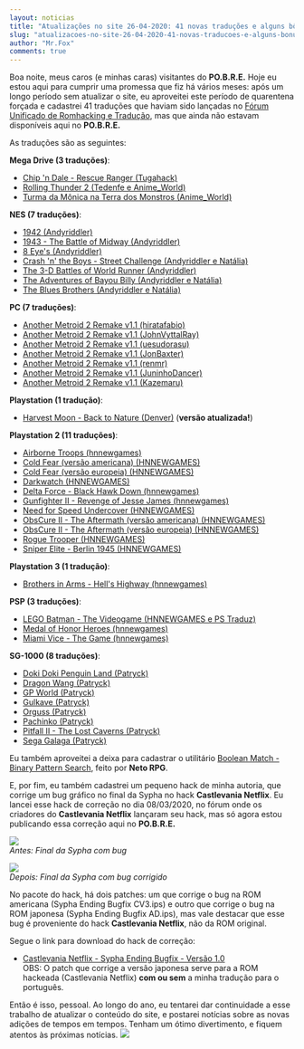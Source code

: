```yaml
---
layout: noticias
title: "Atualizações no site 26-04-2020: 41 novas traduções e alguns bônus"
slug: "atualizacoes-no-site-26-04-2020-41-novas-traducoes-e-alguns-bonus"
author: "Mr.Fox"
comments: true
---
```

Boa noite, meus caros (e minhas caras) visitantes do **PO.B.R.E.** Hoje eu estou aqui para cumprir uma promessa que fiz há vários meses: após um longo período sem atualizar o site, eu aproveitei este período de quarentena forçada e cadastrei 41 traduções que haviam sido lançadas no [Fórum Unificado de Romhacking e Tradução](//web.archive.org/web/20200928103531/http://romhacking.net.br/), mas que ainda não estavam disponíveis aqui no **PO.B.R.E.**

As traduções são as seguintes:

**Mega Drive (3 traduções)**:

-   [Chip 'n Dale - Rescue Ranger (Tugahack)](//web.archive.org/web/20200928103531/http://romhackers.org/modules/PDdownloads/singlefile.php?cid=21&lid=1456)
-   [Rolling Thunder 2 (Tedenfe e Anime_World)](//web.archive.org/web/20200928103531/http://romhackers.org/modules/PDdownloads/singlefile.php?cid=21&lid=1455)
-   [Turma da Mônica na Terra dos Monstros (Anime_World)](//web.archive.org/web/20200928103531/http://romhackers.org/modules/PDdownloads/singlefile.php?cid=21&lid=1457)


**NES (7 traduções)**:

-   [1942 (Andyriddler)](//web.archive.org/web/20200928103531/http://romhackers.org/modules/PDdownloads/singlefile.php?cid=22&lid=1451)
-   [1943 - The Battle of Midway (Andyriddler)](//web.archive.org/web/20200928103531/http://romhackers.org/modules/PDdownloads/singlefile.php?cid=22&lid=1450)
-   [8 Eye's (Andyriddler)](//web.archive.org/web/20200928103531/http://romhackers.org/modules/PDdownloads/singlefile.php?cid=22&lid=1452)
-   [Crash 'n' the Boys - Street Challenge (Andyriddler e Natália)](//web.archive.org/web/20200928103531/http://romhackers.org/modules/PDdownloads/singlefile.php?cid=22&lid=1459)
-   [The 3-D Battles of World Runner (Andyriddler)](//web.archive.org/web/20200928103531/http://romhackers.org/modules/PDdownloads/singlefile.php?cid=22&lid=1445)
-   [The Adventures of Bayou Billy (Andyriddler e Natália)](//web.archive.org/web/20200928103531/http://romhackers.org/modules/PDdownloads/singlefile.php?cid=22&lid=1453)
-   [The Blues Brothers (Andyriddler e Natália)](//web.archive.org/web/20200928103531/http://romhackers.org/modules/PDdownloads/singlefile.php?cid=22&lid=1446)


**PC (7 traduções)**:

-   [Another Metroid 2 Remake v1.1 (hiratafabio)](//web.archive.org/web/20200928103531/http://romhackers.org/modules/PDdownloads/singlefile.php?cid=16&lid=1421)
-   [Another Metroid 2 Remake v1.1 (JohnVyttalRay)](//web.archive.org/web/20200928103531/http://romhackers.org/modules/PDdownloads/singlefile.php?cid=16&lid=1422)
-   [Another Metroid 2 Remake v1.1 (uesudorasu)](//web.archive.org/web/20200928103531/http://romhackers.org/modules/PDdownloads/singlefile.php?cid=16&lid=1423)
-   [Another Metroid 2 Remake v1.1 (JonBaxter)](//web.archive.org/web/20200928103531/http://romhackers.org/modules/PDdownloads/singlefile.php?cid=16&lid=1424)
-   [Another Metroid 2 Remake v1.1 (renmr)](//web.archive.org/web/20200928103531/http://romhackers.org/modules/PDdownloads/singlefile.php?cid=16&lid=1425)
-   [Another Metroid 2 Remake v1.1 (JuninhoDancer)](//web.archive.org/web/20200928103531/http://romhackers.org/modules/PDdownloads/singlefile.php?cid=16&lid=1426)
-   [Another Metroid 2 Remake v1.1 (Kazemaru)](//web.archive.org/web/20200928103531/http://romhackers.org/modules/PDdownloads/singlefile.php?cid=16&lid=1427)


**Playstation (1 tradução)**:

-   [Harvest Moon - Back to Nature (Denver)](//web.archive.org/web/20200928103531/http://romhackers.org/modules/PDdownloads/singlefile.php?cid=25&lid=969) (**versão atualizada!**)


**Playstation 2 (11 traduções)**:

-   [Airborne Troops (hnnewgames)](//web.archive.org/web/20200928103531/http://romhackers.org/modules/PDdownloads/singlefile.php?cid=26&lid=1430)
-   [Cold Fear (versão americana) (HNNEWGAMES)](//web.archive.org/web/20200928103531/http://romhackers.org/modules/PDdownloads/singlefile.php?cid=26&lid=1442)
-   [Cold Fear (versão europeia) (HNNEWGAMES)](//web.archive.org/web/20200928103531/http://romhackers.org/modules/PDdownloads/singlefile.php?cid=26&lid=1441)
-   [Darkwatch (HNNEWGAMES)](//web.archive.org/web/20200928103531/http://romhackers.org/modules/PDdownloads/singlefile.php?cid=26&lid=1435)
-   [Delta Force - Black Hawk Down (hnnewgames)](//web.archive.org/web/20200928103531/http://romhackers.org/modules/PDdownloads/singlefile.php?cid=26&lid=1431)
-   [Gunfighter II - Revenge of Jesse James (hnnewgames)](//web.archive.org/web/20200928103531/http://romhackers.org/modules/PDdownloads/singlefile.php?cid=26&lid=1429)
-   [Need for Speed Undercover (HNNEWGAMES)](//web.archive.org/web/20200928103531/http://romhackers.org/modules/PDdownloads/singlefile.php?cid=26&lid=1461)
-   [ObsCure II - The Aftermath (versão americana) (HNNEWGAMES)](//web.archive.org/web/20200928103531/http://romhackers.org/modules/PDdownloads/singlefile.php?cid=26&lid=1440)
-   [ObsCure II - The Aftermath (versão europeia) (HNNEWGAMES)](//web.archive.org/web/20200928103531/http://romhackers.org/modules/PDdownloads/singlefile.php?cid=26&lid=1439)
-   [Rogue Trooper (HNNEWGAMES)](//web.archive.org/web/20200928103531/http://romhackers.org/modules/PDdownloads/singlefile.php?cid=26&lid=1438)
-   [Sniper Elite - Berlin 1945 (HNNEWGAMES)](//web.archive.org/web/20200928103531/http://romhackers.org/modules/PDdownloads/singlefile.php?cid=26&lid=1437)


**Playstation 3 (1 tradução)**:

-   [Brothers in Arms - Hell's Highway (hnnewgames)](//web.archive.org/web/20200928103531/http://romhackers.org/modules/PDdownloads/singlefile.php?cid=84&lid=1433)


**PSP (3 traduções)**:

-   [LEGO Batman - The Videogame (HNNEWGAMES e PS Traduz)](//web.archive.org/web/20200928103531/http://romhackers.org/modules/PDdownloads/singlefile.php?cid=73&lid=1434)
-   [Medal of Honor Heroes (hnnewgames)](//web.archive.org/web/20200928103531/http://romhackers.org/modules/PDdownloads/singlefile.php?cid=73&lid=1432)
-   [Miami Vice - The Game (hnnewgames)](//web.archive.org/web/20200928103531/http://romhackers.org/modules/PDdownloads/singlefile.php?cid=73&lid=1428)


**SG-1000 (8 traduções)**:

-   [Doki Doki Penguin Land (Patryck)](//web.archive.org/web/20200928103531/http://romhackers.org/modules/PDdownloads/singlefile.php?cid=70&lid=1449)
-   [Dragon Wang (Patryck)](//web.archive.org/web/20200928103531/http://romhackers.org/modules/PDdownloads/singlefile.php?cid=70&lid=1460)
-   [GP World (Patryck)](//web.archive.org/web/20200928103531/http://romhackers.org/modules/PDdownloads/singlefile.php?cid=70&lid=1447)
-   [Gulkave (Patryck)](//web.archive.org/web/20200928103531/http://romhackers.org/modules/PDdownloads/singlefile.php?cid=70&lid=1443)
-   [Orguss (Patryck)](//web.archive.org/web/20200928103531/http://romhackers.org/modules/PDdownloads/singlefile.php?cid=70&lid=1444)
-   [Pachinko (Patryck)](//web.archive.org/web/20200928103531/http://romhackers.org/modules/PDdownloads/singlefile.php?cid=70&lid=1436)
- [Pitfall II - The Lost Caverns (Patryck)](//web.archive.org/web/20200928103531/http://romhackers.org/modules/PDdownloads/singlefile.php?cid=70&lid=1454)
-   [Sega Galaga (Patryck)](//web.archive.org/web/20200928103531/http://romhackers.org/modules/PDdownloads/singlefile.php?cid=70&lid=1448)


Eu também aproveitei a deixa para cadastrar o utilitário [Boolean Match - Binary Pattern Search](//web.archive.org/web/20200928103531/http://romhackers.org/modules/PDdownloads2/singlefile.php?cid=2&lid=249), feito por **Neto RPG**.

E, por fim, eu também cadastrei um pequeno hack de minha autoria, que corrige um bug gráfico no final da Sypha no hack **Castlevania Netflix**. Eu lancei esse hack de correção no dia 08/03/2020, no fórum onde os criadores do **Castlevania Netflix** lançaram seu hack, mas só agora estou publicando essa correção aqui no **PO.B.R.E.**

![](//web.archive.org/web/20200928103531im_/http://www.romhackers.org/imagens/noticias/CVNetflix-Antes3.png)\
*Antes: Final da Sypha com bug*

![](//web.archive.org/web/20200928103531im_/http://www.romhackers.org/imagens/noticias/CVNetflix-Depois.jpg)\
*Depois: Final da Sypha com bug corrigido*

No pacote do hack, há dois patches: um que corrige o bug na ROM americana (Sypha Ending Bugfix CV3.ips) e outro que corrige o bug na ROM japonesa (Sypha Ending Bugfix AD.ips), mas vale destacar que esse bug é proveniente do hack **Castlevania Netflix**, não da ROM original.

Segue o link para download do hack de correção:

-   [Castlevania Netflix - Sypha Ending Bugfix - Versão 1.0](//web.archive.org/web/20200928103531/http://romhackers.org/modules/PDdownloads0/singlefile.php?cid=38&lid=78)\
OBS: O patch que corrige a versão japonesa serve para a ROM hackeada (Castlevania Netflix) **com ou sem** a minha tradução para o português.


Então é isso, pessoal. Ao longo do ano, eu tentarei dar continuidade a esse trabalho de atualizar o conteúdo do site, e postarei notícias sobre as novas adições de tempos em tempos. Tenham um ótimo divertimento, e fiquem atentos às próximas notícias. ![](//web.archive.org/web/20200928103531im_/http://romhackers.org/uploads/smil470474167631b.gif)